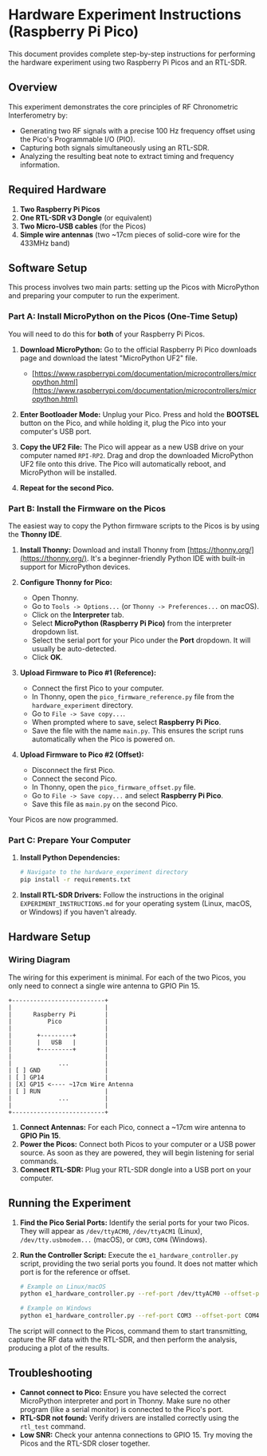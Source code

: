 # Hardware Experiment Instructions (Raspberry Pi Pico)

This document provides complete step-by-step instructions for performing the hardware experiment using two Raspberry Pi Picos and an RTL-SDR.

## Overview

This experiment demonstrates the core principles of RF Chronometric Interferometry by:
- Generating two RF signals with a precise 100 Hz frequency offset using the Pico's Programmable I/O (PIO).
- Capturing both signals simultaneously using an RTL-SDR.
- Analyzing the resulting beat note to extract timing and frequency information.

## Required Hardware

1.  **Two Raspberry Pi Picos**
2.  **One RTL-SDR v3 Dongle** (or equivalent)
3.  **Two Micro-USB cables** (for the Picos)
4.  **Simple wire antennas** (two ~17cm pieces of solid-core wire for the 433MHz band)

## Software Setup

This process involves two main parts: setting up the Picos with MicroPython and preparing your computer to run the experiment.

### Part A: Install MicroPython on the Picos (One-Time Setup)

You will need to do this for **both** of your Raspberry Pi Picos.

1.  **Download MicroPython:** Go to the official Raspberry Pi Pico downloads page and download the latest "MicroPython UF2" file.
    *   [https://www.raspberrypi.com/documentation/microcontrollers/micropython.html](https://www.raspberrypi.com/documentation/microcontrollers/micropython.html)

2.  **Enter Bootloader Mode:** Unplug your Pico. Press and hold the **BOOTSEL** button on the Pico, and while holding it, plug the Pico into your computer's USB port.

3.  **Copy the UF2 File:** The Pico will appear as a new USB drive on your computer named `RPI-RP2`. Drag and drop the downloaded MicroPython UF2 file onto this drive. The Pico will automatically reboot, and MicroPython will be installed.

4.  **Repeat for the second Pico.**

### Part B: Install the Firmware on the Picos

The easiest way to copy the Python firmware scripts to the Picos is by using the **Thonny IDE**.

1.  **Install Thonny:** Download and install Thonny from [https://thonny.org/](https://thonny.org/). It's a beginner-friendly Python IDE with built-in support for MicroPython devices.

2.  **Configure Thonny for Pico:**
    *   Open Thonny.
    *   Go to `Tools -> Options...` (or `Thonny -> Preferences...` on macOS).
    *   Click on the **Interpreter** tab.
    *   Select **MicroPython (Raspberry Pi Pico)** from the interpreter dropdown list.
    *   Select the serial port for your Pico under the **Port** dropdown. It will usually be auto-detected.
    *   Click **OK**.

3.  **Upload Firmware to Pico #1 (Reference):**
    *   Connect the first Pico to your computer.
    *   In Thonny, open the `pico_firmware_reference.py` file from the `hardware_experiment` directory.
    *   Go to `File -> Save copy...`.
    *   When prompted where to save, select **Raspberry Pi Pico**.
    *   Save the file with the name `main.py`. This ensures the script runs automatically when the Pico is powered on.

4.  **Upload Firmware to Pico #2 (Offset):**
    *   Disconnect the first Pico.
    *   Connect the second Pico.
    *   In Thonny, open the `pico_firmware_offset.py` file.
    *   Go to `File -> Save copy...` and select **Raspberry Pi Pico**.
    *   Save this file as `main.py` on the second Pico.

Your Picos are now programmed.

### Part C: Prepare Your Computer

1.  **Install Python Dependencies:**
    ```bash
    # Navigate to the hardware_experiment directory
    pip install -r requirements.txt
    ```

2.  **Install RTL-SDR Drivers:** Follow the instructions in the original `EXPERIMENT_INSTRUCTIONS.md` for your operating system (Linux, macOS, or Windows) if you haven't already.

## Hardware Setup

### Wiring Diagram

The wiring for this experiment is minimal. For each of the two Picos, you only need to connect a single wire antenna to GPIO Pin 15.

```
+--------------------------+
|                          |
|      Raspberry Pi        |
|          Pico            |
|                          |
|       +---------+        |
|       |   USB   |        |
|       +---------+        |
|                          |
|             ...          |
| [ ] GND                  |
| [ ] GP14                 |
| [X] GP15 <---- ~17cm Wire Antenna
| [ ] RUN                  |
|             ...          |
|                          |
+--------------------------+
```

1.  **Connect Antennas:** For each Pico, connect a ~17cm wire antenna to **GPIO Pin 15**.
2.  **Power the Picos:** Connect both Picos to your computer or a USB power source. As soon as they are powered, they will begin listening for serial commands.
3.  **Connect RTL-SDR:** Plug your RTL-SDR dongle into a USB port on your computer.

## Running the Experiment

1.  **Find the Pico Serial Ports:** Identify the serial ports for your two Picos. They will appear as `/dev/ttyACM0`, `/dev/ttyACM1` (Linux), `/dev/tty.usbmodem...` (macOS), or `COM3`, `COM4` (Windows).

2.  **Run the Controller Script:** Execute the `e1_hardware_controller.py` script, providing the two serial ports you found. It does not matter which port is for the reference or offset.
    ```bash
    # Example on Linux/macOS
    python e1_hardware_controller.py --ref-port /dev/ttyACM0 --offset-port /dev/ttyACM1

    # Example on Windows
    python e1_hardware_controller.py --ref-port COM3 --offset-port COM4
    ```

The script will connect to the Picos, command them to start transmitting, capture the RF data with the RTL-SDR, and then perform the analysis, producing a plot of the results.

## Troubleshooting

*   **Cannot connect to Pico:** Ensure you have selected the correct MicroPython interpreter and port in Thonny. Make sure no other program (like a serial monitor) is connected to the Pico's port.
*   **RTL-SDR not found:** Verify drivers are installed correctly using the `rtl_test` command.
*   **Low SNR:** Check your antenna connections to GPIO 15. Try moving the Picos and the RTL-SDR closer together.
